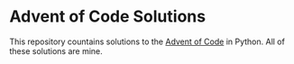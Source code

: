 # Advent of Code Solutions
This repository countains solutions to the [Advent of Code](http://adventofcode.com/) in Python. All of these solutions are mine.

